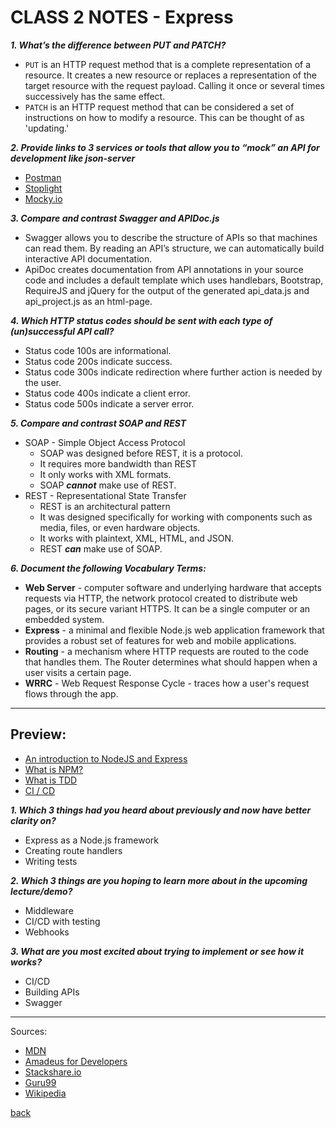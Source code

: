 # CLASS 2 NOTES - Express

***1. What’s the difference between PUT and PATCH?***

- `PUT` is an HTTP request method that is a complete representation of a resource. It creates a new resource or replaces a representation of the target resource with the request payload. Calling it once or several times successively has the same effect.
- `PATCH` is an HTTP request method that can be considered a set of instructions on how to modify a resource. This can be thought of as 'updating.'

***2. Provide links to 3 services or tools that allow you to “mock” an API for development like json-server***

- [Postman](https://learning.postman.com/docs/designing-and-developing-your-api/mocking-data/setting-up-mock/)
- [Stoplight](https://stoplight.io/)
- [Mocky.io](https://designer.mocky.io/)

***3. Compare and contrast Swagger and APIDoc.js***

- Swagger allows you to describe the structure of APIs so that machines can read them. By reading an API’s structure, we can automatically build interactive API documentation.
- ApiDoc creates documentation from API annotations in your source code and includes a default template which uses handlebars, Bootstrap, RequireJS and jQuery for the output of the generated api_data.js and api_project.js as an html-page.

***4. Which HTTP status codes should be sent with each type of (un)successful API call?***

- Status code 100s are informational.
- Status code 200s indicate success.
- Status code 300s indicate redirection where further action is needed by the user.
- Status code 400s indicate a client error.
- Status code 500s indicate a server error.

***5. Compare and contrast SOAP and REST***

- SOAP - Simple Object Access Protocol
  - SOAP was designed before REST, it is a protocol.
  - It requires more bandwidth than REST
  - It only works with XML formats.
  - SOAP ***cannot*** make use of REST.
- REST - Representational State Transfer
  - REST is an architectural pattern
  - It was designed specifically for working with components such as media, files, or even hardware objects.
  - It works with plaintext, XML, HTML, and JSON.
  - REST ***can*** make use of SOAP.

***6. Document the following Vocabulary Terms:***

- **Web Server** - computer software and underlying hardware that accepts requests via HTTP, the network protocol created to distribute web pages, or its secure variant HTTPS. It can be a single computer or an embedded system.
- **Express** - a minimal and flexible Node.js web application framework that provides a robust set of features for web and mobile applications.
- **Routing** - a mechanism where HTTP requests are routed to the code that handles them. The Router determines what should happen when a user visits a certain page.
- **WRRC** - Web Request Response Cycle - traces how a user's request flows through the app.

- - -

## Preview:

- [An introduction to NodeJS and Express](https://developer.mozilla.org/en-US/docs/Learn/Server-side/Express_Nodejs/Introduction)
- [What is NPM?](https://docs.npmjs.com/about-npm)
- [What is TDD](https://www.agilealliance.org/glossary/tdd/#q=~(infinite~false~filters~(postType~(~'page~'post~'aa_book~'aa_event_session~'aa_experience_report~'aa_glossary~'aa_research_paper~'aa_video)~tags~(~'tdd))~searchTerm~'~sort~false~sortDirection~'asc~page~1))
- [CI / CD](https://www.youtube.com/watch?v=xSv_m3KhUO8)

***1. Which 3 things had you heard about previously and now have better clarity on?***

- Express as a Node.js framework
- Creating route handlers
- Writing tests

***2. Which 3 things are you hoping to learn more about in the upcoming lecture/demo?***

- Middleware
- CI/CD with testing
- Webhooks

***3. What are you most excited about trying to implement or see how it works?***

- CI/CD
- Building APIs
- Swagger

- - -

Sources:

- [MDN](https://developer.mozilla.org/en-US/docs/Web/JavaScript)
- [Amadeus for Developers](https://developers.amadeus.com/blog/helpful-tools-to-create-mock-servers)
- [Stackshare.io](https://stackshare.io/stackups/apidocjs-vs-swagger-inspector)
- [Guru99](https://www.guru99.com/comparison-between-web-services.html)
- [Wikipedia](https://en.wikipedia.org/wiki/Web_server)

[back](../README.md)

